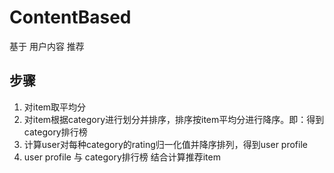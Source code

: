 # ContentBased

基于 用户内容 推荐

## 步骤

1. 对item取平均分
2. 对item根据category进行划分并排序，排序按item平均分进行降序。即：得到category排行榜
3. 计算user对每种category的rating归一化值并降序排列，得到user profile
4. user profile 与 category排行榜 结合计算推荐item

